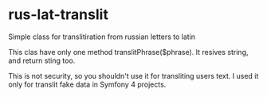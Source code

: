# rus-lat-translit
Simple class for translitiration from russian letters to latin

This clas have only one method translitPhrase($phrase).
It resives string, and return sting too. 

This is not security, so you shouldn't use it for transliting users text.
I used it only for translit fake data in Symfony 4 projects.
